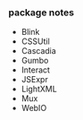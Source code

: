 ### package notes

- Blink
- CSSUtil
- Cascadia
- Gumbo
- Interact
- JSExpr
- LightXML
- Mux
- WebIO
